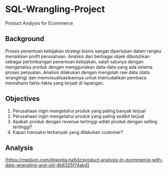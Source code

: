 # SQL-Wrangling-Project
Product Analysis for Ecommerce

## Background
Proses penentuan kebijakan strategi bisnis sangat diperlukan dalam rangka menaikkan profit perusahaan. Analisis dari berbagai objek dibutuhkan sebagai pertimbangan penentuan kebijakan, salah satunya dengan menganalisa produk dengan menggunakan data-data yang ada selama proses penjualan. Analisis dilakukan dengan mengolah raw data (data wrangling) dan memvisualisasikannya untuk memudahkan pembaca memahami fakta-fakta yang terjadi di lapangan.

## Objectives
1. Perusahaan ingin mengetahui produk yang paling banyak terjual <br />
2. Perusahaan ingin mengetahui produk yang paling sedikit terjual <br />
3. Apakah produk dengan revenue tertinggi adlah produk dengan selling tertinggi? <br />
4. Kapan transaksi terbanyak yang dilakukan customer? 

## Analysis
[https://medium.com/@qonita.hafidz/product-analysis-in-ecommerce-with-data-wrangling-and-sql-4b6325f74ab4] 
